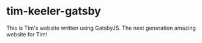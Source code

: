 # tim-keeler-gatsby

This is Tim's website written using GatsbyJS. The next generation amazing website for Tim!
